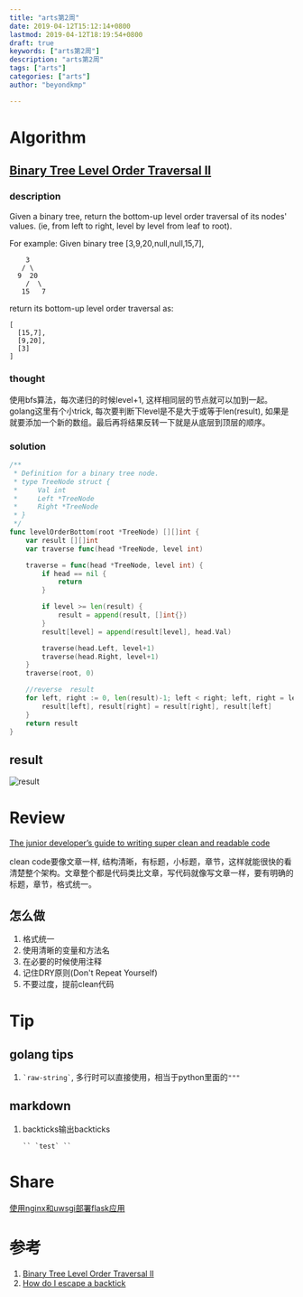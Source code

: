 ```yaml
---
title: "arts第2周"
date: 2019-04-12T15:12:14+0800
lastmod: 2019-04-12T18:19:54+0800
draft: true
keywords: ["arts第2周"]
description: "arts第2周"
tags: ["arts"]
categories: ["arts"]
author: "beyondkmp"

---
```


# Algorithm

## [Binary Tree Level Order Traversal II](https://leetcode.com/problems/binary-tree-level-order-traversal-ii/)

### description

Given a binary tree, return the bottom-up level order traversal of its nodes' values. (ie, from left to right, level by level from leaf to root).

For example:
Given binary tree [3,9,20,null,null,15,7],

```
    3
   / \
  9  20
    /  \
   15   7
```

return its bottom-up level order traversal as:

```
[
  [15,7],
  [9,20],
  [3]
]
```

<!--more-->

### thought

使用bfs算法，每次递归的时候level+1, 这样相同层的节点就可以加到一起。golang这里有个小trick, 每次要判断下level是不是大于或等于len(result), 如果是就要添加一个新的数组。最后再将结果反转一下就是从底层到顶层的顺序。

### solution

```go
/**
 * Definition for a binary tree node.
 * type TreeNode struct {
 *     Val int
 *     Left *TreeNode
 *     Right *TreeNode
 * }
 */
func levelOrderBottom(root *TreeNode) [][]int {
    var result [][]int
    var traverse func(head *TreeNode, level int)

    traverse = func(head *TreeNode, level int) {
        if head == nil {
            return
        }

        if level >= len(result) {
            result = append(result, []int{})
        }
        result[level] = append(result[level], head.Val)

        traverse(head.Left, level+1)
        traverse(head.Right, level+1)
    }
    traverse(root, 0)

    //reverse  result
    for left, right := 0, len(result)-1; left < right; left, right = left+1, right-1 {
        result[left], result[right] = result[right], result[left]
    }
    return result
}

```

## result

![result](/imgs/arts/1/result.png)

# Review

[The junior developer’s guide to writing super clean and readable code](https://medium.freecodecamp.org/the-junior-developers-guide-to-writing-super-clean-and-readable-code-cd2568e08aae)

clean code要像文章一样, 结构清晰，有标题，小标题，章节，这样就能很快的看清楚整个架构。文章整个都是代码类比文章，写代码就像写文章一样，要有明确的标题，章节，格式统一。

## 怎么做

1. 格式统一
2. 使用清晰的变量和方法名
3. 在必要的时候使用注释
4. 记住DRY原则(Don't Repeat Yourself)
5. 不要过度，提前clean代码


# Tip

## golang tips

1. `` `raw-string` ``, 多行时可以直接使用，相当于python里面的`"""`

## markdown

1. backticks输出backticks

    ```
    `` `test` ``
    ```

# Share

[使用nginx和uwsgi部署flask应用](https://github.com/beyondkmp/flask_deploy)

# 参考

1. [Binary Tree Level Order Traversal II](https://leetcode.com/problems/binary-tree-level-order-traversal-ii/)
2. [How do I escape a backtick](https://meta.stackexchange.com/questions/82718/how-do-i-escape-a-backtick-within-in-line-code-in-markdown)

